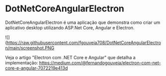 # DotNetCoreAngularElectron


DotNetCoreAngularElectron é uma aplicação que demonstra como criar um aplicativo desktop utilizando ASP.Net Core, Angular e Electron.

![](https://raw.githubusercontent.com/fgouveia708/DotNetCoreAngularElectron/main/screenshot.PNG

Veja o artigo "Electron com .NET Core e Angular" que detalha a implementação: https://medium.com/@fernandogouveia/electron-com-net-core-e-angular-7072219e413d
